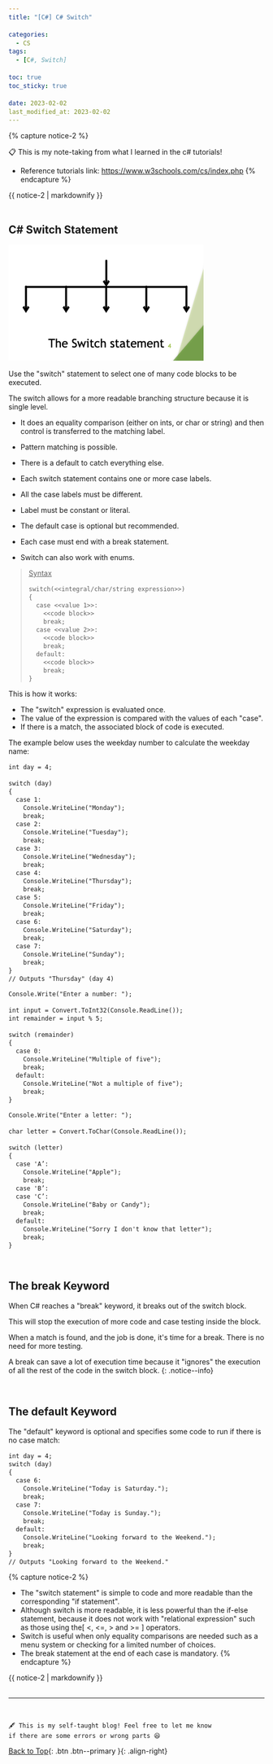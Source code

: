```yaml
---
title: "[C#] C# Switch"

categories:
  - CS
tags:
  - [C#, Switch]

toc: true
toc_sticky: true

date: 2023-02-02
last_modified_at: 2023-02-02
---
```


{% capture notice-2 %}

📋 This is my note-taking from what I learned in the c# tutorials!

- Reference tutorials link: <https://www.w3schools.com/cs/index.php>
  {% endcapture %}

<div class="notice--danger">{{ notice-2 | markdownify }}</div>

<!-- 📋 This is my note-taking from what I learned in the class "Programming 1 - COMP 100-002"
{: .notice--danger} -->

<br>

## C# Switch Statement

![switch_statement](../../../assets/images/switch%20state.png)

Use the "switch" statement to select one of many code blocks to be executed.

The switch allows for a more readable branching structure because it is single level.

- It does an equality comparison (either on ints, or char or string) and then control is transferred to the matching label.
- Pattern matching is possible.
- There is a default to catch everything else.

- Each switch statement contains one or more case labels.
- All the case labels must be different.
- Label must be constant or literal.
- The default case is optional but recommended.
- Each case must end with a break statement.
- Switch can also work with enums.

> <u>Syntax</u>
>
> ```
> switch(<<integral/char/string expression>>)
> {
>   case <<value 1>>:
>     <<code block>>
>     break;
>   case <<value 2>>:
>     <<code block>>
>     break;
>   default:
>     <<code block>>
>     break;
> }
> ```

This is how it works:

- The "switch" expression is evaluated once.
- The value of the expression is compared with the values of each "case".
- If there is a match, the associated block of code is executed.

The example below uses the weekday number to calculate the weekday name:

```
int day = 4;

switch (day)
{
  case 1:
    Console.WriteLine("Monday");
    break;
  case 2:
    Console.WriteLine("Tuesday");
    break;
  case 3:
    Console.WriteLine("Wednesday");
    break;
  case 4:
    Console.WriteLine("Thursday");
    break;
  case 5:
    Console.WriteLine("Friday");
    break;
  case 6:
    Console.WriteLine("Saturday");
    break;
  case 7:
    Console.WriteLine("Sunday");
    break;
}
// Outputs "Thursday" (day 4)
```

```
Console.Write("Enter a number: ");

int input = Convert.ToInt32(Console.ReadLine());
int remainder = input % 5;

switch (remainder)
{
  case 0:
    Console.WriteLine("Multiple of five");
    break;
  default:
    Console.WriteLine("Not a multiple of five");
    break;
}
```

```
Console.Write("Enter a letter: ");

char letter = Convert.ToChar(Console.ReadLine());

switch (letter)
{
  case 'A’:
    Console.WriteLine("Apple");
    break;
  case 'B’:
  case 'C’:
    Console.WriteLine("Baby or Candy");
    break;
  default:
    Console.WriteLine("Sorry I don't know that letter");
    break;
}
```

<br>

## The break Keyword

When C# reaches a "break" keyword, it breaks out of the switch block.

This will stop the execution of more code and case testing inside the block.

When a match is found, and the job is done, it's time for a break. There is no need for more testing.

A break can save a lot of execution time because it "ignores" the execution of all the rest of the code in the switch block.
{: .notice--info}

<br>

## The default Keyword

The "default" keyword is optional and specifies some code to run if there is no case match:

```
int day = 4;
switch (day)
{
  case 6:
    Console.WriteLine("Today is Saturday.");
    break;
  case 7:
    Console.WriteLine("Today is Sunday.");
    break;
  default:
    Console.WriteLine("Looking forward to the Weekend.");
    break;
}
// Outputs "Looking forward to the Weekend."
```

{% capture notice-2 %}

- The "switch statement" is simple to code and more readable than the corresponding "if statement".
- Although switch is more readable, it is less powerful than the if-else statement, because it does not work with "relational expression" such as those using the[ <, <=, > and >= ] operators.
- Switch is useful when only equality comparisons are needed such as a menu system or checking for a limited number of choices.
- The break statement at the end of each case is mandatory.
  {% endcapture %}

<div class="notice--info">{{ notice-2 | markdownify }}</div>

<br>

---

<br>

    🖋️ This is my self-taught blog! Feel free to let me know
    if there are some errors or wrong parts 😆

[Back to Top](#){: .btn .btn--primary }{: .align-right}
